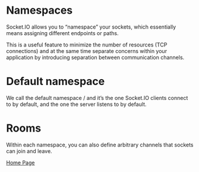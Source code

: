 # Namespaces

Socket.IO allows you to “namespace” your sockets, which essentially means assigning different endpoints or paths.

This is a useful feature to minimize the number of resources (TCP connections) and at the same time separate concerns within your application by introducing separation between communication channels.


# Default namespace

We call the default namespace / and it’s the one Socket.IO clients connect to by default, and the one the server listens to by default.


# Rooms
Within each namespace, you can also define arbitrary channels that sockets can join and leave.



[Home Page](https://osamamousa204.github.io/reading-notes-401/)